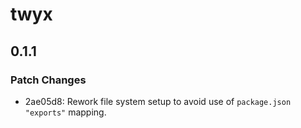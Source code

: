 # twyx

## 0.1.1

### Patch Changes

- 2ae05d8: Rework file system setup to avoid use of `package.json "exports"` mapping.
